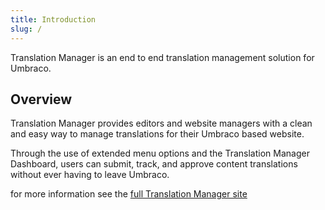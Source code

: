 ```yaml
---
title: Introduction
slug: /
---
```



Translation Manager is an end to end translation management solution for Umbraco. 

## Overview
Translation Manager provides editors and website managers with a clean and easy
way to manage translations for their Umbraco based website. 

Through the use of extended menu options and the Translation Manager Dashboard,
users can submit, track, and approve content translations without ever having
to leave Umbraco. 

for more information see the [full Translation Manager site](https://jumoo.co.uk/translate)

